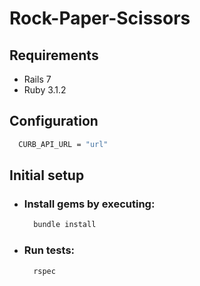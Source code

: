 # Rock-Paper-Scissors

## Requirements
* Rails 7
* Ruby 3.1.2

## Configuration
  ```sh
    CURB_API_URL = "url"
  ```

## Initial setup
- ### Install gems by executing:

  ```sh
    bundle install
  ```
- ### Run tests:

  ```sh
    rspec
  ```

